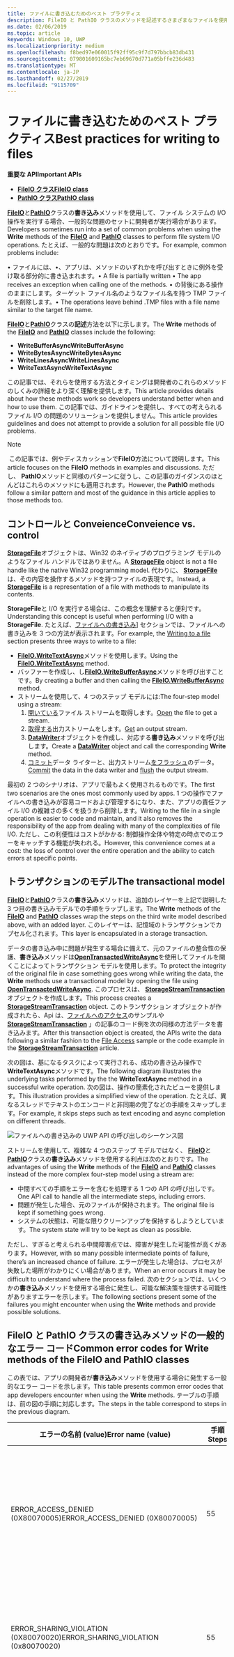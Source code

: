 ```yaml
---
title: ファイルに書き込むためのベスト プラクティス
description: FileIO と PathIO クラスのメソッドを記述するさまざまなファイルを使用するためのベスト プラクティスについて説明します。
ms.date: 02/06/2019
ms.topic: article
keywords: Windows 10, UWP
ms.localizationpriority: medium
ms.openlocfilehash: f8bed97e060015f92ff95c9f7d797bbcb83db431
ms.sourcegitcommit: 079801609165bc7eb69670d771a05bffe236d483
ms.translationtype: MT
ms.contentlocale: ja-JP
ms.lasthandoff: 02/27/2019
ms.locfileid: "9115709"
---
```

# <a name="best-practices-for-writing-to-files"></a><span data-ttu-id="4bf42-104">ファイルに書き込むためのベスト プラクティス</span><span class="sxs-lookup"><span data-stu-id="4bf42-104">Best practices for writing to files</span></span>

**<span data-ttu-id="4bf42-105">重要な API</span><span class="sxs-lookup"><span data-stu-id="4bf42-105">Important APIs</span></span>**

* [**<span data-ttu-id="4bf42-106">FileIO クラス</span><span class="sxs-lookup"><span data-stu-id="4bf42-106">FileIO class</span></span>**](https://docs.microsoft.com/uwp/api/Windows.Storage.FileIO)
* [**<span data-ttu-id="4bf42-107">PathIO クラス</span><span class="sxs-lookup"><span data-stu-id="4bf42-107">PathIO class</span></span>**](https://docs.microsoft.com/uwp/api/windows.storage.pathio)

<span data-ttu-id="4bf42-108">[**FileIO**](https://docs.microsoft.com/uwp/api/Windows.Storage.FileIO)と[**PathIO**](https://docs.microsoft.com/uwp/api/windows.storage.pathio)クラスの**書き込み**メソッドを使用して、ファイル システムの I/O 操作を実行する場合、一般的な問題のセットに開発者が実行場合があります。</span><span class="sxs-lookup"><span data-stu-id="4bf42-108">Developers sometimes run into a set of common problems when using the **Write** methods of the [**FileIO**](https://docs.microsoft.com/uwp/api/Windows.Storage.FileIO) and [**PathIO**](https://docs.microsoft.com/uwp/api/windows.storage.pathio) classes to perform file system I/O operations.</span></span> <span data-ttu-id="4bf42-109">たとえば、一般的な問題は次のとおりです。</span><span class="sxs-lookup"><span data-stu-id="4bf42-109">For example, common problems include:</span></span>

<span data-ttu-id="4bf42-110">• ファイルには、•、アプリは、メソッドのいずれかを呼び出すときに例外を受け取る部分的に書き込まれます。</span><span class="sxs-lookup"><span data-stu-id="4bf42-110">•   A file is partially written •   The app receives an exception when calling one of the methods.</span></span> <span data-ttu-id="4bf42-111">• の背後にある操作のままにします。ターゲット ファイル名のようなファイル名を持つ TMP ファイルを削除します。</span><span class="sxs-lookup"><span data-stu-id="4bf42-111">•   The operations leave behind .TMP files  with a file name similar to the target file name.</span></span>

<span data-ttu-id="4bf42-112">[**FileIO**](https://docs.microsoft.com/uwp/api/Windows.Storage.FileIO)と[**PathIO**](https://docs.microsoft.com/uwp/api/windows.storage.pathio)クラスの**記述**方法を以下に示します。</span><span class="sxs-lookup"><span data-stu-id="4bf42-112">The **Write** methods of the [**FileIO**](https://docs.microsoft.com/uwp/api/Windows.Storage.FileIO) and [**PathIO**](https://docs.microsoft.com/uwp/api/windows.storage.pathio) classes include the following:</span></span>

* **<span data-ttu-id="4bf42-113">WriteBufferAsync</span><span class="sxs-lookup"><span data-stu-id="4bf42-113">WriteBufferAsync</span></span>**
* **<span data-ttu-id="4bf42-114">WriteBytesAsync</span><span class="sxs-lookup"><span data-stu-id="4bf42-114">WriteBytesAsync</span></span>**
* **<span data-ttu-id="4bf42-115">WriteLinesAsync</span><span class="sxs-lookup"><span data-stu-id="4bf42-115">WriteLinesAsync</span></span>**
* **<span data-ttu-id="4bf42-116">WriteTextAsync</span><span class="sxs-lookup"><span data-stu-id="4bf42-116">WriteTextAsync</span></span>**

 <span data-ttu-id="4bf42-117">この記事では、それらを使用する方法とタイミングは開発者のこれらのメソッドのしくみの詳細をより深く理解を提供します。</span><span class="sxs-lookup"><span data-stu-id="4bf42-117">This article provides details about how these methods work so developers understand better when and how to use them.</span></span> <span data-ttu-id="4bf42-118">この記事では、ガイドラインを提供し、すべての考えられるファイル I/O の問題のソリューションを提供しません。</span><span class="sxs-lookup"><span data-stu-id="4bf42-118">This article provides guidelines and does not attempt to provide a solution for all possible file I/O problems.</span></span> 

> [!NOTE]
> <span data-ttu-id="4bf42-119">この記事では、例やディスカッションで**FileIO**方法について説明します。</span><span class="sxs-lookup"><span data-stu-id="4bf42-119">This article focuses on the **FileIO** methods in examples and discussions.</span></span> <span data-ttu-id="4bf42-120">ただし、 **PathIO**メソッドと同様のパターンに従うし、この記事のガイダンスのほとんどはこれらのメソッドにも適用されます。</span><span class="sxs-lookup"><span data-stu-id="4bf42-120">However, the **PathIO** methods follow a similar pattern and most of the guidance in this article applies to those methods too.</span></span> 

## <a name="conveience-vs-control"></a><span data-ttu-id="4bf42-121">コントロールと Conveience</span><span class="sxs-lookup"><span data-stu-id="4bf42-121">Conveience vs. control</span></span>

<span data-ttu-id="4bf42-122">[**StorageFile**](https://docs.microsoft.com/uwp/api/windows.storage.storagefile)オブジェクトは、Win32 のネイティブのプログラミング モデルのようなファイル ハンドルではありません。</span><span class="sxs-lookup"><span data-stu-id="4bf42-122">A [**StorageFile**](https://docs.microsoft.com/uwp/api/windows.storage.storagefile) object is not a file handle like the native Win32 programming model.</span></span> <span data-ttu-id="4bf42-123">代わりに、 [**StorageFile**](https://docs.microsoft.com/uwp/api/windows.storage.storagefile)は、その内容を操作するメソッドを持つファイルの表現です。</span><span class="sxs-lookup"><span data-stu-id="4bf42-123">Instead, a [**StorageFile**](https://docs.microsoft.com/uwp/api/windows.storage.storagefile) is a representation of a file with methods to manipulate its contents.</span></span>

<span data-ttu-id="4bf42-124">**StorageFile**と I/O を実行する場合は、この概念を理解すると便利です。</span><span class="sxs-lookup"><span data-stu-id="4bf42-124">Understanding this concept is useful when performing I/O with a **StorageFile**.</span></span> <span data-ttu-id="4bf42-125">たとえば、[ファイルへの書き込み](quickstart-reading-and-writing-files.md#writing-to-a-file)] セクションでは、ファイルへの書き込みを 3 つの方法が表示されます。</span><span class="sxs-lookup"><span data-stu-id="4bf42-125">For example, the [Writing to a file](quickstart-reading-and-writing-files.md#writing-to-a-file) section presents three ways to write to a file:</span></span>

* <span data-ttu-id="4bf42-126">[**FileIO.WriteTextAsync**](https://docs.microsoft.com/uwp/api/windows.storage.fileio.writetextasync)メソッドを使用します。</span><span class="sxs-lookup"><span data-stu-id="4bf42-126">Using the [**FileIO.WriteTextAsync**](https://docs.microsoft.com/uwp/api/windows.storage.fileio.writetextasync) method.</span></span>
* <span data-ttu-id="4bf42-127">バッファーを作成し、し[**FileIO.WriteBufferAsync**](https://docs.microsoft.com/en-us/uwp/api/windows.storage.fileio.writebufferasync)メソッドを呼び出すことです。</span><span class="sxs-lookup"><span data-stu-id="4bf42-127">By creating a buffer and then calling the [**FileIO.WriteBufferAsync**](https://docs.microsoft.com/en-us/uwp/api/windows.storage.fileio.writebufferasync) method.</span></span>
* <span data-ttu-id="4bf42-128">ストリームを使用して、4 つのステップ モデルには:</span><span class="sxs-lookup"><span data-stu-id="4bf42-128">The four-step model using a stream:</span></span>
  1. <span data-ttu-id="4bf42-129">[開いている](https://docs.microsoft.com/uwp/api/windows.storage.storagefile.openasync)ファイル ストリームを取得します。</span><span class="sxs-lookup"><span data-stu-id="4bf42-129">[Open](https://docs.microsoft.com/uwp/api/windows.storage.storagefile.openasync) the file to get a stream.</span></span>
  2. <span data-ttu-id="4bf42-130">[取得する](https://docs.microsoft.com/uwp/api/windows.storage.streams.irandomaccessstream.getoutputstreamat)出力ストリームをします。</span><span class="sxs-lookup"><span data-stu-id="4bf42-130">[Get](https://docs.microsoft.com/uwp/api/windows.storage.streams.irandomaccessstream.getoutputstreamat) an output stream.</span></span>
  3. <span data-ttu-id="4bf42-131">[**DataWriter**](https://docs.microsoft.com/uwp/api/windows.storage.streams.datawriter)オブジェクトを作成し、対応する**書き込み**メソッドを呼び出します。</span><span class="sxs-lookup"><span data-stu-id="4bf42-131">Create a [**DataWriter**](https://docs.microsoft.com/uwp/api/windows.storage.streams.datawriter) object and call the corresponding **Write** method.</span></span>
  4. <span data-ttu-id="4bf42-132">[コミット](https://docs.microsoft.com/uwp/api/windows.storage.streams.datawriter.storeasync)データ ライターと、出力ストリーム[をフラッシュ](https://docs.microsoft.com/uwp/api/windows.storage.streams.ioutputstream.flushasync)のデータ。</span><span class="sxs-lookup"><span data-stu-id="4bf42-132">[Commit](https://docs.microsoft.com/uwp/api/windows.storage.streams.datawriter.storeasync) the data in the data writer and [flush](https://docs.microsoft.com/uwp/api/windows.storage.streams.ioutputstream.flushasync) the output stream.</span></span>

<span data-ttu-id="4bf42-133">最初の 2 つのシナリオは、アプリで最もよく使用されるものです。</span><span class="sxs-lookup"><span data-stu-id="4bf42-133">The first two scenarios are the ones most commonly used by apps.</span></span> <span data-ttu-id="4bf42-134">1 つの操作でファイルへの書き込みが容易コードおよび管理するになり、また、アプリの責任ファイル I/O の複雑さの多くを扱うから削除します。</span><span class="sxs-lookup"><span data-stu-id="4bf42-134">Writing to the file in a single operation is easier to code and maintain, and it also removes the responsibility of the app from dealing with many of the complexities of file I/O.</span></span> <span data-ttu-id="4bf42-135">ただし、この利便性はコストがかかる: 制御操作全体や特定の時点でのエラーをキャッチする機能が失われる。</span><span class="sxs-lookup"><span data-stu-id="4bf42-135">However, this convenience comes at a cost: the loss of control over the entire operation and the ability to catch errors at specific points.</span></span>

## <a name="the-transactional-model"></a><span data-ttu-id="4bf42-136">トランザクションのモデル</span><span class="sxs-lookup"><span data-stu-id="4bf42-136">The transactional model</span></span>

<span data-ttu-id="4bf42-137">[**FileIO**](https://docs.microsoft.com/uwp/api/Windows.Storage.FileIO)と[**PathIO**](https://docs.microsoft.com/uwp/api/windows.storage.pathio)クラスの**書き込み**メソッドは、追加のレイヤーを上記で説明した 3 つ目の書き込みモデルでの手順をラップします。</span><span class="sxs-lookup"><span data-stu-id="4bf42-137">The **Write** methods of the [**FileIO**](https://docs.microsoft.com/uwp/api/Windows.Storage.FileIO) and [**PathIO**](https://docs.microsoft.com/uwp/api/windows.storage.pathio) classes wrap the steps on the third write model described above, with an added layer.</span></span> <span data-ttu-id="4bf42-138">このレイヤーは、記憶域のトランザクションでカプセル化されます。</span><span class="sxs-lookup"><span data-stu-id="4bf42-138">This layer is encapsulated in a storage transaction.</span></span>

<span data-ttu-id="4bf42-139">データの書き込み中に問題が発生する場合に備えて、元のファイルの整合性の保護、**書き込み**メソッドは[**OpenTransactedWriteAsync**](https://docs.microsoft.com/uwp/api/windows.storage.storagefile.opentransactedwriteasync)を使用してファイルを開くことによってトランザクション モデルを使用します。</span><span class="sxs-lookup"><span data-stu-id="4bf42-139">To protect the integrity of the original file in case something goes wrong while writing the data, the **Write** methods use a transactional model by opening the file using [**OpenTransactedWriteAsync**](https://docs.microsoft.com/uwp/api/windows.storage.storagefile.opentransactedwriteasync).</span></span> <span data-ttu-id="4bf42-140">このプロセスは、 [**StorageStreamTransaction**](https://docs.microsoft.com/uwp/api/windows.storage.storagestreamtransaction)オブジェクトを作成します。</span><span class="sxs-lookup"><span data-stu-id="4bf42-140">This process creates a [**StorageStreamTransaction**](https://docs.microsoft.com/uwp/api/windows.storage.storagestreamtransaction) object.</span></span> <span data-ttu-id="4bf42-141">このトランザクション オブジェクトが作成されたら、Api は、[ファイルへのアクセス](https://github.com/Microsoft/Windows-universal-samples/tree/master/Samples/FileAccess)のサンプルや[**StorageStreamTransaction**](https://docs.microsoft.com/uwp/api/windows.storage.storagestreamtransaction) 」の記事のコード例を次の同様の方法データを書き込みます。</span><span class="sxs-lookup"><span data-stu-id="4bf42-141">After this transaction object is created, the APIs write the data following a similar fashion to the [File Access](https://github.com/Microsoft/Windows-universal-samples/tree/master/Samples/FileAccess) sample or the code example in the [**StorageStreamTransaction**](https://docs.microsoft.com/uwp/api/windows.storage.storagestreamtransaction) article.</span></span>

<span data-ttu-id="4bf42-142">次の図は、基になるタスクによって実行される、成功の書き込み操作で**WriteTextAsync**メソッドです。</span><span class="sxs-lookup"><span data-stu-id="4bf42-142">The following diagram illustrates the underlying tasks performed by the the **WriteTextAsync** method in a successful write operation.</span></span> <span data-ttu-id="4bf42-143">次の図は、操作の簡素化されたビューを提供します。</span><span class="sxs-lookup"><span data-stu-id="4bf42-143">This illustration provides a simplified view of the operation.</span></span> <span data-ttu-id="4bf42-144">たとえば、異なるスレッドでテキストのエンコードと非同期の完了などの手順をスキップします。</span><span class="sxs-lookup"><span data-stu-id="4bf42-144">For example, it skips steps such as text encoding and async completion on different threads.</span></span>

![ファイルへの書き込みの UWP API の呼び出しのシーケンス図](images/file-write-call-sequence.svg)

<span data-ttu-id="4bf42-146">ストリームを使用して、複雑な 4 つのステップ モデルではなく、 [**FileIO**](https://docs.microsoft.com/uwp/api/Windows.Storage.FileIO)と[**PathIO**](https://docs.microsoft.com/uwp/api/windows.storage.pathio)クラスの**書き込み**メソッドを使用する利点は次のとおりです。</span><span class="sxs-lookup"><span data-stu-id="4bf42-146">The advantages of using the **Write** methods of the [**FileIO**](https://docs.microsoft.com/uwp/api/Windows.Storage.FileIO) and [**PathIO**](https://docs.microsoft.com/uwp/api/windows.storage.pathio) classes instead of the more complex four-step model using a stream are:</span></span>

* <span data-ttu-id="4bf42-147">中間すべての手順をエラーを含むを処理する 1 つの API の呼び出しです。</span><span class="sxs-lookup"><span data-stu-id="4bf42-147">One API call to handle all the intermediate steps, including errors.</span></span>
* <span data-ttu-id="4bf42-148">問題が発生した場合、元のファイルが保持されます。</span><span class="sxs-lookup"><span data-stu-id="4bf42-148">The original file is kept if something goes wrong.</span></span>
* <span data-ttu-id="4bf42-149">システムの状態は、可能な限りクリーンアップを保持するしようとしています。</span><span class="sxs-lookup"><span data-stu-id="4bf42-149">The system state will try to be kept as clean as possible.</span></span>

<span data-ttu-id="4bf42-150">ただし、すぎると考えられる中間障害点では、障害が発生した可能性が高くがあります。</span><span class="sxs-lookup"><span data-stu-id="4bf42-150">However, with so many possible intermediate points of failure, there’s an increased chance of failure.</span></span> <span data-ttu-id="4bf42-151">エラーが発生した場合は、プロセスが失敗した場所がわかりにくい場合があります。</span><span class="sxs-lookup"><span data-stu-id="4bf42-151">When an error occurs it may be difficult to understand where the process failed.</span></span> <span data-ttu-id="4bf42-152">次のセクションでは、いくつかの**書き込み**メソッドを使用する場合に発生し、可能な解決策を提供する可能性がありますエラーを示します。</span><span class="sxs-lookup"><span data-stu-id="4bf42-152">The following sections present some of the failures you might encounter when using the **Write** methods and provide possible solutions.</span></span>

## <a name="common-error-codes-for-write-methods-of-the-fileio-and-pathio-classes"></a><span data-ttu-id="4bf42-153">FileIO と PathIO クラスの書き込みメソッドの一般的なエラー コード</span><span class="sxs-lookup"><span data-stu-id="4bf42-153">Common error codes for Write methods of the FileIO and PathIO classes</span></span>

<span data-ttu-id="4bf42-154">この表では、アプリの開発者が**書き込み**メソッドを使用する場合に発生する一般的なエラー コードを示します。</span><span class="sxs-lookup"><span data-stu-id="4bf42-154">This table presents common error codes that app developers encounter when using the **Write** methods.</span></span> <span data-ttu-id="4bf42-155">テーブルの手順は、前の図の手順に対応します。</span><span class="sxs-lookup"><span data-stu-id="4bf42-155">The steps in the table correspond to steps in the previous diagram.</span></span>

|  <span data-ttu-id="4bf42-156">エラーの名前 (value)</span><span class="sxs-lookup"><span data-stu-id="4bf42-156">Error name (value)</span></span>  |  <span data-ttu-id="4bf42-157">手順</span><span class="sxs-lookup"><span data-stu-id="4bf42-157">Steps</span></span>  |  <span data-ttu-id="4bf42-158">原因</span><span class="sxs-lookup"><span data-stu-id="4bf42-158">Causes</span></span>  |  <span data-ttu-id="4bf42-159">解決策</span><span class="sxs-lookup"><span data-stu-id="4bf42-159">Solutions</span></span>  |
|----------------------|---------|----------|-------------|
|  <span data-ttu-id="4bf42-160">ERROR_ACCESS_DENIED (0X80070005)</span><span class="sxs-lookup"><span data-stu-id="4bf42-160">ERROR_ACCESS_DENIED (0X80070005)</span></span>  |  <span data-ttu-id="4bf42-161">5</span><span class="sxs-lookup"><span data-stu-id="4bf42-161">5</span></span>  |  <span data-ttu-id="4bf42-162">元のファイルは、場合によって、以前の操作の削除対象としてマークする可能性があります。</span><span class="sxs-lookup"><span data-stu-id="4bf42-162">The original file might be marked for deletion, possibly from a previous operation.</span></span>  |  <span data-ttu-id="4bf42-163">操作を再試行します。</span><span class="sxs-lookup"><span data-stu-id="4bf42-163">Retry the operation.</span></span></br><span data-ttu-id="4bf42-164">ファイルへのアクセスが同期されることを確認します。</span><span class="sxs-lookup"><span data-stu-id="4bf42-164">Ensure access to the file is synchronized.</span></span>  |
|  <span data-ttu-id="4bf42-165">ERROR_SHARING_VIOLATION (0X80070020)</span><span class="sxs-lookup"><span data-stu-id="4bf42-165">ERROR_SHARING_VIOLATION (0x80070020)</span></span>  |  <span data-ttu-id="4bf42-166">5</span><span class="sxs-lookup"><span data-stu-id="4bf42-166">5</span></span>  |  <span data-ttu-id="4bf42-167">専用の別の書き込みによっては、元のファイルが開きます。</span><span class="sxs-lookup"><span data-stu-id="4bf42-167">The original file is opened by another exclusive write.</span></span>   |  <span data-ttu-id="4bf42-168">操作を再試行します。</span><span class="sxs-lookup"><span data-stu-id="4bf42-168">Retry the operation.</span></span></br><span data-ttu-id="4bf42-169">ファイルへのアクセスが同期されることを確認します。</span><span class="sxs-lookup"><span data-stu-id="4bf42-169">Ensure access to the file is synchronized.</span></span>  |
|  <span data-ttu-id="4bf42-170">ERROR_UNABLE_TO_REMOVE_REPLACED (0X80070497)</span><span class="sxs-lookup"><span data-stu-id="4bf42-170">ERROR_UNABLE_TO_REMOVE_REPLACED (0x80070497)</span></span>  |  <span data-ttu-id="4bf42-171">19 20</span><span class="sxs-lookup"><span data-stu-id="4bf42-171">19-20</span></span>  |  <span data-ttu-id="4bf42-172">使用されているために、元のファイル (file.txt) を置き換えることができませんでした。</span><span class="sxs-lookup"><span data-stu-id="4bf42-172">The original file (file.txt) could not be replaced because it is in use.</span></span> <span data-ttu-id="4bf42-173">別のプロセスまたは操作は、ファイルへのアクセスを獲得に置き換えることができます。</span><span class="sxs-lookup"><span data-stu-id="4bf42-173">Another process or operation gained access to the file before it could be replaced.</span></span>  |  <span data-ttu-id="4bf42-174">操作を再試行します。</span><span class="sxs-lookup"><span data-stu-id="4bf42-174">Retry the operation.</span></span></br><span data-ttu-id="4bf42-175">ファイルへのアクセスが同期されることを確認します。</span><span class="sxs-lookup"><span data-stu-id="4bf42-175">Ensure access to the file is synchronized.</span></span>  |
|  <span data-ttu-id="4bf42-176">ERROR_DISK_FULL (0X80070070)</span><span class="sxs-lookup"><span data-stu-id="4bf42-176">ERROR_DISK_FULL (0x80070070)</span></span>  |  <span data-ttu-id="4bf42-177">7、14、16、20</span><span class="sxs-lookup"><span data-stu-id="4bf42-177">7, 14, 16, 20</span></span>  |  <span data-ttu-id="4bf42-178">トランザクションのモデル、余分なファイルを作成し、この余分な記憶域を消費します。</span><span class="sxs-lookup"><span data-stu-id="4bf42-178">The transacted model creates an extra file, and this consumes extra storage.</span></span>  |    |
|  <span data-ttu-id="4bf42-179">ERROR_OUTOFMEMORY (0X8007000E)</span><span class="sxs-lookup"><span data-stu-id="4bf42-179">ERROR_OUTOFMEMORY (0x8007000E)</span></span>  |  <span data-ttu-id="4bf42-180">14、16</span><span class="sxs-lookup"><span data-stu-id="4bf42-180">14, 16</span></span>  |  <span data-ttu-id="4bf42-181">これは、問題は、複数の未処理の I/O 操作や大規模なファイル サイズの問題が発生します。</span><span class="sxs-lookup"><span data-stu-id="4bf42-181">This can happen due to multiple outstanding I/O operations or large file sizes.</span></span>  |  <span data-ttu-id="4bf42-182">ストリームを制御することより詳細なアプローチでは、エラーを解決する可能性があります。</span><span class="sxs-lookup"><span data-stu-id="4bf42-182">A more granular approach by controlling the stream might resolve the error.</span></span>  |
|  <span data-ttu-id="4bf42-183">E_FAIL (0X80004005)</span><span class="sxs-lookup"><span data-stu-id="4bf42-183">E_FAIL (0x80004005)</span></span> |  <span data-ttu-id="4bf42-184">任意</span><span class="sxs-lookup"><span data-stu-id="4bf42-184">Any</span></span>  |  <span data-ttu-id="4bf42-185">その他</span><span class="sxs-lookup"><span data-stu-id="4bf42-185">Miscellaneous</span></span>  |  <span data-ttu-id="4bf42-186">操作を再試行します。</span><span class="sxs-lookup"><span data-stu-id="4bf42-186">Retry the operation.</span></span> <span data-ttu-id="4bf42-187">まだに失敗した場合は、プラットフォーム エラー場合があり、不整合な状態であるため、アプリが終了する必要があります。</span><span class="sxs-lookup"><span data-stu-id="4bf42-187">If it still fails, it might be a platform error and the app should terminate because it's in an inconsistent state.</span></span> |

## <a name="other-considerations-for-file-states-that-might-lead-to-errors"></a><span data-ttu-id="4bf42-188">エラーにつながる可能性のあるファイルの状態に関するその他の考慮事項</span><span class="sxs-lookup"><span data-stu-id="4bf42-188">Other considerations for file states that might lead to errors</span></span>

<span data-ttu-id="4bf42-189">**書き込み**メソッドによって返されたエラー、またお客様には、ファイルに書き込むときに、アプリに期待のガイドラインをいくつかを次に示します。</span><span class="sxs-lookup"><span data-stu-id="4bf42-189">Apart from errors returned by the **Write** methods, here are some guidelines on what an app can expect when writing to a file.</span></span>

### <a name="data-was-written-to-the-file-if-and-only-if-operation-completed"></a><span data-ttu-id="4bf42-190">操作が完了した場合にのみファイルにデータが書き込まれました。</span><span class="sxs-lookup"><span data-stu-id="4bf42-190">Data was written to the file if and only if operation completed</span></span>

<span data-ttu-id="4bf42-191">アプリしないでくださいデータに関するすべての前提ファイルの書き込み操作が進行中。</span><span class="sxs-lookup"><span data-stu-id="4bf42-191">Your app should not make any assumption about data in the file while a write operation is in progress.</span></span> <span data-ttu-id="4bf42-192">一貫性のないデータを招く可能性が操作が完了する前に、ファイルにアクセスしようとしています。</span><span class="sxs-lookup"><span data-stu-id="4bf42-192">Trying to access the file before an operation completes might lead to inconsistent data.</span></span> <span data-ttu-id="4bf42-193">アプリは、未処理の I/o を追跡の担当する必要があります。</span><span class="sxs-lookup"><span data-stu-id="4bf42-193">Your app should be responsible of tracking outstanding I/Os.</span></span>

### <a name="readers"></a><span data-ttu-id="4bf42-194">リーダー</span><span class="sxs-lookup"><span data-stu-id="4bf42-194">Readers</span></span>

<span data-ttu-id="4bf42-195">ファイルに書き込まれてもは、ていねいリーダーで使用されている場合 (つまり、 [**FileAccessMode.Read**](https://docs.microsoft.com/uwp/api/Windows.Storage.FileAccessMode)で開くと、後続の読み取りエラーで失敗、ERROR_OPLOCK_HANDLE_CLOSED (0x80070323)。</span><span class="sxs-lookup"><span data-stu-id="4bf42-195">If the file that being written to is also being used by a polite reader (that is, opened with [**FileAccessMode.Read**](https://docs.microsoft.com/uwp/api/Windows.Storage.FileAccessMode), subsequent reads will fail with an error ERROR_OPLOCK_HANDLE_CLOSED (0x80070323).</span></span> <span data-ttu-id="4bf42-196">場合によってアプリでは、**書き込み**操作の進行中に読み取りのファイルをもう一度開く再試行してください。</span><span class="sxs-lookup"><span data-stu-id="4bf42-196">Sometimes apps retry opening the file for read again while the **Write** operation is ongoing.</span></span> <span data-ttu-id="4bf42-197">これにより、競合状態を**記述**する置き換えができないため、元のファイルを上書きしようとしたとき最終的に失敗した可能性があります。</span><span class="sxs-lookup"><span data-stu-id="4bf42-197">This might result in a race condition on which the **Write** ultimately fails when trying to overwrite the original file because it cannot be replaced.</span></span>

### <a name="files-from-knownfolders"></a><span data-ttu-id="4bf42-198">KnownFolders からのファイル</span><span class="sxs-lookup"><span data-stu-id="4bf42-198">Files from KnownFolders</span></span>

<span data-ttu-id="4bf42-199">アプリは、 [**KnownFolders**](https://docs.microsoft.com/uwp/api/Windows.Storage.KnownFolders)のいずれかの上にあるファイルにアクセスしようとする唯一のアプリをできない可能性があります。</span><span class="sxs-lookup"><span data-stu-id="4bf42-199">Your app might not be the only app that is trying to access a file that resides on any of the [**KnownFolders**](https://docs.microsoft.com/uwp/api/Windows.Storage.KnownFolders).</span></span> <span data-ttu-id="4bf42-200">保証、操作が成功した場合は、アプリがファイルに記述内容が一定のままですが、ファイルを読み取ろうとした、次回はありません。</span><span class="sxs-lookup"><span data-stu-id="4bf42-200">There’s no guarantee that if the operation is successful, the contents an app wrote to the file will remain constant the next time it tries to read the file.</span></span> <span data-ttu-id="4bf42-201">また、共有またはへのアクセスにこのシナリオで一般的なエラーを拒否されます。</span><span class="sxs-lookup"><span data-stu-id="4bf42-201">Also, sharing or access denied errors become more common under this scenario.</span></span>

### <a name="conflicting-io"></a><span data-ttu-id="4bf42-202">競合する I/O</span><span class="sxs-lookup"><span data-stu-id="4bf42-202">Conflicting I/O</span></span>

<span data-ttu-id="4bf42-203">アプリのローカル データ内のファイルの**書き込み**メソッドを使用していて、いくつか注意が必要、同時実行のエラーの可能性を下げることができます。</span><span class="sxs-lookup"><span data-stu-id="4bf42-203">The chances of concurrency errors can be lowered if our app uses the **Write** methods for files in its local data, but some caution is still required.</span></span> <span data-ttu-id="4bf42-204">複数の**書き込み**操作は、ファイルを同時に送信されるが場合、は、ファイルにどのようなデータが最終的には保証されません。</span><span class="sxs-lookup"><span data-stu-id="4bf42-204">If multiple **Write** operations are being sent concurrently to the file, there’s no guarantee about what data ends up in the file.</span></span> <span data-ttu-id="4bf42-205">これを軽減するためには、ファイルへの**書き込み**操作がアプリにシリアル化をお勧めします。</span><span class="sxs-lookup"><span data-stu-id="4bf42-205">To mitigate this, we recommend that your app serializes **Write** operations to the file.</span></span>

### <a name="tmp-files"></a><span data-ttu-id="4bf42-206">~ TMP ファイル</span><span class="sxs-lookup"><span data-stu-id="4bf42-206">~TMP files</span></span>

<span data-ttu-id="4bf42-207">場合によっては、(たとえば、するアプリが中断または終了、OS によって場合)、操作が強制的に取り消された場合、トランザクションまたはされていないコミット適切に終了します。</span><span class="sxs-lookup"><span data-stu-id="4bf42-207">Occasionally, if the operation is forcefully cancelled (for example, if the app was suspended or terminated by the OS), the transaction is not committed or closed appropriately.</span></span> <span data-ttu-id="4bf42-208">ファイルの背後にあるこのままでかまいません、(. ~ TMP) 拡張機能です。</span><span class="sxs-lookup"><span data-stu-id="4bf42-208">This can leave behind files with a (.~TMP) extension.</span></span> <span data-ttu-id="4bf42-209">これらの一時ファイルを削除する (存在する場合、アプリのローカル データ) を検討してください。 アプリのアクティブ化を処理する場合。</span><span class="sxs-lookup"><span data-stu-id="4bf42-209">Consider deleting these temporary files (if they exist in the app's local data) when handling the app activation.</span></span>

## <a name="considerations-based-on-file-types"></a><span data-ttu-id="4bf42-210">ファイルの種類に基づいてに関する考慮事項</span><span class="sxs-lookup"><span data-stu-id="4bf42-210">Considerations based on file types</span></span>

<span data-ttu-id="4bf42-211">いくつかのエラーは、ファイルにアクセス中、頻度と、ファイル サイズの種類に応じてより一般的なになることができます。</span><span class="sxs-lookup"><span data-stu-id="4bf42-211">Some errors can become more prevalent depending on the type of files, the frequency on which they’re accessed, and their file size.</span></span> <span data-ttu-id="4bf42-212">一般に、アプリがアクセスできるファイルの 3 つのカテゴリがあります。</span><span class="sxs-lookup"><span data-stu-id="4bf42-212">Generally, there are three categories of files your app can access:</span></span>

* <span data-ttu-id="4bf42-213">ファイルが作成され、アプリのローカル データ フォルダー内のユーザーを編集します。</span><span class="sxs-lookup"><span data-stu-id="4bf42-213">Files created and edited by the user in your app's local data folder.</span></span> <span data-ttu-id="4bf42-214">これらを作成し、アプリを使用している場合にのみを編集し、アプリ内でのみ存在します。</span><span class="sxs-lookup"><span data-stu-id="4bf42-214">These are created and edited only while using your app, and they exist only within the app.</span></span>
* <span data-ttu-id="4bf42-215">アプリのメタデータ。</span><span class="sxs-lookup"><span data-stu-id="4bf42-215">App metadata.</span></span> <span data-ttu-id="4bf42-216">アプリでは、独自の状態を追跡するのにこれらのファイルを使用します。</span><span class="sxs-lookup"><span data-stu-id="4bf42-216">Your app uses these files to keep track of its own state.</span></span>
* <span data-ttu-id="4bf42-217">アプリがアクセスする機能を宣言されているファイル システムの場所にその他のファイル。</span><span class="sxs-lookup"><span data-stu-id="4bf42-217">Other files in locations of the file system where your app has declared capabilities to access.</span></span> <span data-ttu-id="4bf42-218">これらは、最もよく、 [**KnownFolders**](https://docs.microsoft.com/uwp/api/Windows.Storage.KnownFolders)のいずれかにあります。</span><span class="sxs-lookup"><span data-stu-id="4bf42-218">These are most commonly located in one of the [**KnownFolders**](https://docs.microsoft.com/uwp/api/Windows.Storage.KnownFolders).</span></span>

<span data-ttu-id="4bf42-219">アプリでは、アプリのパッケージ ファイルの一部になっているし、は、アプリによってのみアクセスするために、ファイルの最初の 2 つのカテゴリの完全なコントロールがあります。</span><span class="sxs-lookup"><span data-stu-id="4bf42-219">Your app has full control on the first two categories of files, because they’re part of your app's package files and are accessed by your app exclusively.</span></span> <span data-ttu-id="4bf42-220">最後の項目内のファイル、アプリが、他のアプリと OS のサービスがファイルにアクセスする同時に注意してくださいである必要があります。</span><span class="sxs-lookup"><span data-stu-id="4bf42-220">For files in the last category, your app must be aware that other apps and OS services may be accessing the files concurrently.</span></span>

<span data-ttu-id="4bf42-221">アプリによっては、ファイルへのアクセスは頻度の異なることができます。</span><span class="sxs-lookup"><span data-stu-id="4bf42-221">Depending on the app, access to the files can vary on frequency:</span></span>

* <span data-ttu-id="4bf42-222">非常に低いします。</span><span class="sxs-lookup"><span data-stu-id="4bf42-222">Very low.</span></span> <span data-ttu-id="4bf42-223">これらは、通常、とき、アプリの起動とが保存されると、アプリが中断されたときに開いているファイルです。</span><span class="sxs-lookup"><span data-stu-id="4bf42-223">These are usually files that are opened once when the app launches and are saved when the app is suspended.</span></span>
* <span data-ttu-id="4bf42-224">低します。</span><span class="sxs-lookup"><span data-stu-id="4bf42-224">Low.</span></span> <span data-ttu-id="4bf42-225">これらは、ユーザーは、具体的には、に対してアクションを実行 (保存または読み込みなど) のファイルです。</span><span class="sxs-lookup"><span data-stu-id="4bf42-225">These are files that the user is specifically taking an action on (such as save or load).</span></span>
* <span data-ttu-id="4bf42-226">中程度またはハイします。</span><span class="sxs-lookup"><span data-stu-id="4bf42-226">Medium or high.</span></span> <span data-ttu-id="4bf42-227">これらは、アプリに更新する必要がありますのデータ (たとえば、自動機能または定数のメタデータを追跡) 常にファイルです。</span><span class="sxs-lookup"><span data-stu-id="4bf42-227">These are files in which the app must constantly update data (for example, autosave features or constant metadata tracking).</span></span>

<span data-ttu-id="4bf42-228">ファイルのサイズ、 **WriteBytesAsync**メソッドでは、次のグラフ内のパフォーマンス データを検討してください。</span><span class="sxs-lookup"><span data-stu-id="4bf42-228">For file size, consider the performance data in the following chart for the **WriteBytesAsync** method.</span></span> <span data-ttu-id="4bf42-229">このグラフでは、10000 操作管理された環境でのファイル サイズごとの平均パフォーマンス経由で操作 vs ファイルのサイズを完了する時間を比較します。</span><span class="sxs-lookup"><span data-stu-id="4bf42-229">This chart compares the time to complete an operation vs file size, over an average performance of 10000 operations per file size in a controlled environment.</span></span>

![WriteBytesAsync パフォーマンス](images/writebytesasync-performance.png)

<span data-ttu-id="4bf42-231">Y 軸の時間の値は、さまざまなハードウェアと構成別の絶対時刻の値が生成されますのでこのグラフから意図的に省略されます。</span><span class="sxs-lookup"><span data-stu-id="4bf42-231">The time values on the y-axis are omitted intentionally from this chart because different hardware and configurations will yield different absolute time values.</span></span> <span data-ttu-id="4bf42-232">ただし、マイクロソフトによるテストでこれらの傾向を監視していた一貫しています。</span><span class="sxs-lookup"><span data-stu-id="4bf42-232">However, we have consistently observed these trends in our tests:</span></span>

* <span data-ttu-id="4bf42-233">非常に小さいファイル (_lt _ = 1 MB): 操作を完了するには一貫して高速です。</span><span class="sxs-lookup"><span data-stu-id="4bf42-233">For very small files (<= 1 MB): The time to complete the operations is consistently fast.</span></span>
* <span data-ttu-id="4bf42-234">大きなファイル (_gt 1 MB): 急激に増加する操作を完了する時間を開始します。</span><span class="sxs-lookup"><span data-stu-id="4bf42-234">For larger files (> 1 MB): The time to complete the operations starts to increase exponentially.</span></span>

## <a name="io-during-app-suspension"></a><span data-ttu-id="4bf42-235">アプリの中断中の I/O</span><span class="sxs-lookup"><span data-stu-id="4bf42-235">I/O during app suspension</span></span>

<span data-ttu-id="4bf42-236">アプリは必要がありますの中断の処理する場合の状態情報を保持するまたはメタデータ後のセッションで使用するために設計されています。</span><span class="sxs-lookup"><span data-stu-id="4bf42-236">Your app must designed to handle suspension if you want to keep state information or metadata for use in later sessions.</span></span> <span data-ttu-id="4bf42-237">アプリの中断に関する背景情報は、[アプリのライフ サイクル](../launch-resume/app-lifecycle.md)と[このブログ記事](https://blogs.windows.com/buildingapps/2016/04/28/the-lifecycle-of-a-uwp-app/#qLwdmV5zfkAPMEco.97)を参照してください。</span><span class="sxs-lookup"><span data-stu-id="4bf42-237">For background information about app suspension, see [App lifecycle](../launch-resume/app-lifecycle.md) and [this blog post](https://blogs.windows.com/buildingapps/2016/04/28/the-lifecycle-of-a-uwp-app/#qLwdmV5zfkAPMEco.97).</span></span>

<span data-ttu-id="4bf42-238">OS がアプリでは、延長実行を許可しない限り、そのすべてのリソースを解放し、そのデータを保存するには、5 秒間、アプリが中断されたときがあります。</span><span class="sxs-lookup"><span data-stu-id="4bf42-238">Unless the OS grants extended execution to your app, when your app is suspended it has 5 seconds to release all its resources and save its data.</span></span> <span data-ttu-id="4bf42-239">最適な信頼性とユーザー エクスペリエンス、常に一時停止のタスクを処理する必要が時間が限られていると仮定します。</span><span class="sxs-lookup"><span data-stu-id="4bf42-239">For the best reliability and user experience, always assume the time you have to handle suspension tasks is limited.</span></span> <span data-ttu-id="4bf42-240">5 秒間の一時停止のタスクを処理するための期間中に、次のガイドラインを考慮してください。</span><span class="sxs-lookup"><span data-stu-id="4bf42-240">Keep in mind the following guidelines during the 5 second time period for handling suspension tasks:</span></span>

* <span data-ttu-id="4bf42-241">I/O をフラッシュとリリースの操作による競合を回避するために最小限に抑えるしようとしてください。</span><span class="sxs-lookup"><span data-stu-id="4bf42-241">Try to keep I/O to a minimum to avoid race conditions caused by flushing and release operations.</span></span>
* <span data-ttu-id="4bf42-242">何百もミリ秒以上を記述するを必要とするファイルの記述しないでください。</span><span class="sxs-lookup"><span data-stu-id="4bf42-242">Avoid writing files that require hundreds of milliseconds or more to write.</span></span>
* <span data-ttu-id="4bf42-243">アプリは、**書き込み**メソッドを使用している場合は、これらのメソッドを必要とするすべての中間手順に留意してください。</span><span class="sxs-lookup"><span data-stu-id="4bf42-243">If your app uses the **Write** methods, keep in mind all the intermediate steps that these methods require.</span></span>

<span data-ttu-id="4bf42-244">場合は、少量の状態データでは、変換されたアプリは中断された動作、ほとんどの場合できますメソッドを使って**書き込み**データをフラッシュします。</span><span class="sxs-lookup"><span data-stu-id="4bf42-244">If your app operates on a small amount of state data during suspension, in most cases you can use the **Write** methods to flush the data.</span></span> <span data-ttu-id="4bf42-245">ただし、アプリは、大量の状態データを使用している場合は、直接データを格納するストリームを使用して検討してください。</span><span class="sxs-lookup"><span data-stu-id="4bf42-245">However, if your app uses a large amount of state data, consider using streams to directly store your data.</span></span> <span data-ttu-id="4bf42-246">これは、**書き込み**の方法のトランザクションのモデルで導入された遅延時間を減らすために役立ちます。</span><span class="sxs-lookup"><span data-stu-id="4bf42-246">This can help reduce the delay introduced by the transactional model of the **Write** methods.</span></span> 

<span data-ttu-id="4bf42-247">たとえば、 [BasicSuspension](https://github.com/Microsoft/Windows-universal-samples/tree/master/Samples/BasicSuspension)サンプルを参照してください。</span><span class="sxs-lookup"><span data-stu-id="4bf42-247">For an example, see the [BasicSuspension](https://github.com/Microsoft/Windows-universal-samples/tree/master/Samples/BasicSuspension) sample.</span></span>

## <a name="other-examples-and-resources"></a><span data-ttu-id="4bf42-248">その他の例とリソース</span><span class="sxs-lookup"><span data-stu-id="4bf42-248">Other examples and resources</span></span>

<span data-ttu-id="4bf42-249">次に例をいくつかと、特定のシナリオには、その他のリソースを示します。</span><span class="sxs-lookup"><span data-stu-id="4bf42-249">Here are several examples and other resources for specific scenarios.</span></span>

### <a name="code-example-for-retrying-file-io-example"></a><span data-ttu-id="4bf42-250">ファイル I/O の例を再試行するためのコード例</span><span class="sxs-lookup"><span data-stu-id="4bf42-250">Code example for retrying file I/O example</span></span>

<span data-ttu-id="4bf42-251">書き込みは、ユーザーが選ぶと、ファイルを保存した後に実行すると想定すると (c#)、書き込みを再試行する方法について擬似コード例を次に示します。</span><span class="sxs-lookup"><span data-stu-id="4bf42-251">The following is a pseudo-code example on how to retry a write (C#), assuming the write is to be done after the user picks a file for saving:</span></span>

```csharp
Windows.Storage.Pickers.FileSavePicker savePicker = new Windows.Storage.Pickers.FileSavePicker();
savePicker.FileTypeChoices.Add("Plain Text", new List<string>() { ".txt" });
Windows.Storage.StorageFile file = await savePicker.PickSaveFileAsync();

Int32 retryAttempts = 5;

const Int32 ERROR_ACCESS_DENIED = unchecked((Int32)0x80070005);
const Int32 ERROR_SHARING_VIOLATION = unchecked((Int32)0x80070020);

if (file != null)
{
    // Application now has read/write access to the picked file.
    while (retryAttempts > 0)
    {
        try
        {
            retryAttempts--;
            await Windows.Storage.FileIO.WriteTextAsync(file, "Text to write to file");
            break;
        }
        catch (Exception ex) when ((ex.HResult == ERROR_ACCESS_DENIED) ||
                                   (ex.HResult == ERROR_SHARING_VIOLATION))
        {
            // This might be recovered by retrying, otherwise let the exception be raised.
            // The app can decide to wait before retrying.
        }
    }
}
else
{
    // The operation was cancelled in the picker dialog.
}
```

### <a name="synchronize-access-to-the-file"></a><span data-ttu-id="4bf42-252">ファイルへのアクセスを同期します。</span><span class="sxs-lookup"><span data-stu-id="4bf42-252">Synchronize access to the file</span></span>

<span data-ttu-id="4bf42-253">[並列プログラミング .NET ブログで](https://blogs.msdn.microsoft.com/pfxteam/)は、並列プログラミングに関するガイダンスについては優れたリソースです。</span><span class="sxs-lookup"><span data-stu-id="4bf42-253">The [Parallel Programming with .NET blog](https://blogs.msdn.microsoft.com/pfxteam/) is a great resource for guidance about parallel programming.</span></span> <span data-ttu-id="4bf42-254">具体的には、 [AsyncReaderWriterLock に関する投稿](https://blogs.msdn.microsoft.com/pfxteam/2012/02/12/building-async-coordination-primitives-part-7-asyncreaderwriterlock/)するには、読み取りの同時アクセスできるようにすることの書き込みのファイルへの排他的アクセスを管理する方法について説明します。</span><span class="sxs-lookup"><span data-stu-id="4bf42-254">In particular, the [post about AsyncReaderWriterLock](https://blogs.msdn.microsoft.com/pfxteam/2012/02/12/building-async-coordination-primitives-part-7-asyncreaderwriterlock/) describes how to maintain exclusive access to a file for writes while allowing concurrent read access.</span></span> <span data-ttu-id="4bf42-255">留意そのシリアル化され、I/O の影響のパフォーマンス。</span><span class="sxs-lookup"><span data-stu-id="4bf42-255">Keep in mind that serializing I/O will impact performance.</span></span>

## <a name="see-also"></a><span data-ttu-id="4bf42-256">関連項目</span><span class="sxs-lookup"><span data-stu-id="4bf42-256">See also</span></span>

* [<span data-ttu-id="4bf42-257">ファイルの作成、書き込み、および読み取り</span><span class="sxs-lookup"><span data-stu-id="4bf42-257">Create, write, and read a file</span></span>](quickstart-reading-and-writing-files.md)
